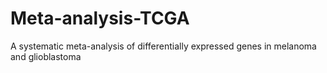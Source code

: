 # Meta-analysis-TCGA
A systematic meta-analysis of differentially expressed genes in melanoma and glioblastoma

